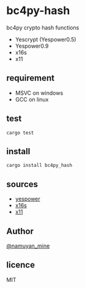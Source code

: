 bc4py-hash
====
bc4py crypto hash functions
* Yescrypt (Yespower0.5)
* Yespower0.9
* x16s
* x11

requirement
----
* MSVC on windows
* GCC on linux

test
----
```commandline
cargo test
```

install
----
```commandline
cargo install bc4py_hash
```

sources
----
* [yespower](https://github.com/namuyan/yespower-python)
* [x16s](https://pypi.org/project/shield-x16s-hash/)
* [x11](https://pypi.org/project/x11_hash)

Author
----
[@namuyan_mine](https://twitter.com/namuyan_mine)

licence
----
MIT
